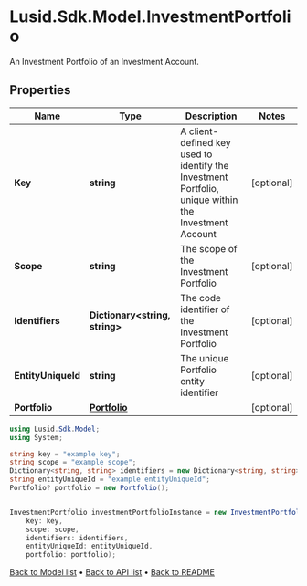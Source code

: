# Lusid.Sdk.Model.InvestmentPortfolio
An Investment Portfolio of an Investment Account.

## Properties

Name | Type | Description | Notes
------------ | ------------- | ------------- | -------------
**Key** | **string** | A client-defined key used to identify the Investment Portfolio, unique within the Investment Account | [optional] 
**Scope** | **string** | The scope of the Investment Portfolio | [optional] 
**Identifiers** | **Dictionary&lt;string, string&gt;** | The code identifier of the Investment Portfolio | [optional] 
**EntityUniqueId** | **string** | The unique Portfolio entity identifier | [optional] 
**Portfolio** | [**Portfolio**](Portfolio.md) |  | [optional] 

```csharp
using Lusid.Sdk.Model;
using System;

string key = "example key";
string scope = "example scope";
Dictionary<string, string> identifiers = new Dictionary<string, string>();
string entityUniqueId = "example entityUniqueId";
Portfolio? portfolio = new Portfolio();


InvestmentPortfolio investmentPortfolioInstance = new InvestmentPortfolio(
    key: key,
    scope: scope,
    identifiers: identifiers,
    entityUniqueId: entityUniqueId,
    portfolio: portfolio);
```

[Back to Model list](../README.md#documentation-for-models) &#8226; [Back to API list](../README.md#documentation-for-api-endpoints) &#8226; [Back to README](../README.md)
